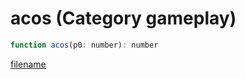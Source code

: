 # acos (Category gameplay)

```js
function acos(p0: number): number
```

[filename](acos_m.md ':include')